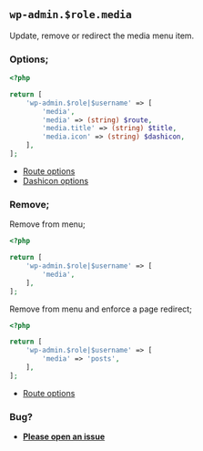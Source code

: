 ## `wp-admin.$role.media`

Update, remove or redirect the media menu item.

### Options;

```php
<?php

return [
    'wp-admin.$role|$username' => [
        'media',
        'media' => (string) $route,
        'media.title' => (string) $title,
        'media.icon' => (string) $dashicon,
    ],
];
```

* [Route options](../route-options.md)
* [Dashicon options](https://developer.wordpress.org/resource/dashicons/#editor-customchar)

### Remove;

Remove from menu;

```php
<?php

return [
    'wp-admin.$role|$username' => [
        'media',
    ],
];
```

Remove from menu and enforce a page redirect;

```php
<?php

return [
    'wp-admin.$role|$username' => [
        'media' => 'posts',
    ],
];
```

* [Route options](../route-options.md)

### Bug?

* **[Please open an issue](https://github.com/soberwp/intervention/issues/new?title=[wp-admin.media]&labels=bug&assignees=darrenjacoby)**
